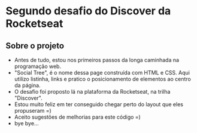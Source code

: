 # Segundo desafio do Discover da Rocketseat


## Sobre o projeto

- Antes de tudo, estou nos primeiros passos da longa caminhada na programação web.
- "Social Tree", é o nome dessa page construída com HTML e CSS. Aqui utilizo listinha, links
e pratico o posicionamento de elementos ao centro da página. 
- O desafio foi proposto lá na plataforma da Rocketseat, na trilha "Discover".
- Estou muito feliz em ter conseguido chegar perto do layout que eles propuseram =)
- Aceito sugestões de melhorias para este código =)
- bye bye...

